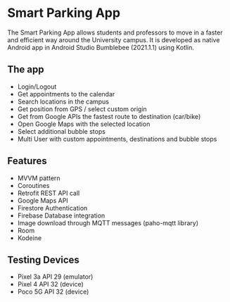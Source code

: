 # Smart Parking App

The Smart Parking App allows students and professors to move in a faster and efficient way around the University campus. 
It is developed as native Android app in Android Studio Bumblebee (2021.1.1) using Kotlin.

## The app
- Login/Logout
- Get appointments to the calendar
- Search locations in the campus
- Get position from GPS / select custom origin
- Get from Google APIs the fastest route to destination (car/bike)
- Open Google Maps with the selected location
- Select additional bubble stops
- Multi User with custom appointments, destinations and bubble stops

## Features
- MVVM pattern
- Coroutines
- Retrofit REST API call
- Google Maps API
- Firestore Authentication
- Firebase Database integration
- Image download through MQTT messages (paho-mqtt library)
- Room
- Kodeine

## Testing Devices 
- Pixel 3a API 29 (emulator)
- Pixel 4 API 32 (device)
- Poco 5G API 32 (device)
